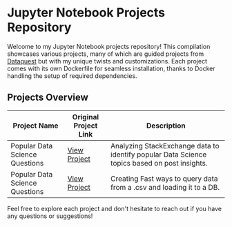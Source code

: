 # Jupyter Notebook Projects Repository

Welcome to my Jupyter Notebook projects repository! This compilation showcases various projects, many of which are guided projects from [Dataquest](https://www.dataquest.io/) but with my unique twists and customizations. Each project comes with its own Dockerfile for seamless installation, thanks to Docker handling the setup of required dependencies.

## Projects Overview

| Project Name                      | Original Project Link                                                                   | Description                                                                                              |
|----------------------------------|-----------------------------------------------------------------------------------------|----------------------------------------------------------------------------------------------------------|
| Popular Data Science Questions   | [View Project](https://app.dataquest.io/m/469/guided-project%3A-popular-data-science-questions/2/stack-exchange) | Analyzing StackExchange data to identify popular Data Science topics based on post insights. |
| Popular Data Science Questions   | [View Project](https://www.dataquest.io/projects/guided-project-a-building-fast-queries-on-a-csv/) | Creating Fast ways to query data from a .csv and loading it to a DB. |

Feel free to explore each project and don't hesitate to reach out if you have any questions or suggestions!
